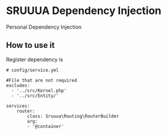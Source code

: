 # SRUUUA Dependency Injection

Personal Dependency Injection

## How to use it

Register dependency is

```
# config/service.yml

#File that are not required
excludes:
  - '../src/Kernel.php'
  - '../src/Entity/'

services:
    router:
        class: Sruuua\Routing\RouterBuilder
        arg:
        - '@container'
```

